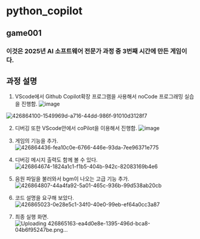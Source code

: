 # python_copilot

## game001

### 이것은 2025년 AI 소프트웨어 전문가 과정 중 3번째 시간에 만든 게임이다.

## 과정 설명

1. VScode에서 Github Copilot확장 프로그램을 사용해서 noCode 프로그래밍 실습을 진행함.
![image](https://github.com/user-attachments/assets/cc82bd9c-da0a-4c9d-869d-0cf92e650ccc)

![426864100-1549969d-a716-44dd-986f-91010d3128f7](https://github.com/user-attachments/assets/cefac929-6a20-4967-be2b-165ba638283a)

2. 디버깅 또한 VScode안에서 coPilot을 이용해서 진행함.
![image](https://github.com/user-attachments/assets/bb0b2429-d45e-48e2-a85f-09b8a52ef1d4)

3. 게임의 기능을 추가.
![426864436-fea10c0e-6766-446e-93da-7ee96371e775](https://github.com/user-attachments/assets/fad55ada-4e8c-49dd-8f7e-a710e40b49e2)

5. 디버깅 메시지 출력도 함께 볼 수 있다.
![426864674-1824a1c1-f1b5-404b-942c-82083169b4e6](https://github.com/user-attachments/assets/00b3048c-aa6d-4b09-883c-deb5c36a55ce)

6. 음원 파일을 불러와서 bgm이 나오는 고급 기능 추가.
![426864807-44a4fa92-5a01-465c-936b-99d538ab20cb](https://github.com/user-attachments/assets/dcf3c524-571c-4fd3-8c88-008ec1c17c4a)

7. 코드 설명을 요구해 보았다.
![426865023-0e28e5c1-34f0-40e0-99eb-ef64a0cc3a87](https://github.com/user-attachments/assets/daccabac-7fe7-452f-8cb1-cb0659dbd4aa)

8. 최종 실행 화면.
![Uploading 426865163-ea4d0e8e-1395-496d-bca8-04b6f95247be.png…]()

   
